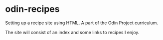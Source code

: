 # odin-recipes

Setting up a recipe site using HTML. A part of the Odin Project curriculum.

The site will consist of an index and some links to recipes I enjoy.